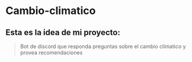 # Cambio-climatico
## Esta es la idea de mi proyecto:
> Bot de discord que responda preguntas sobre el cambio climatico y provea recomendaciones
